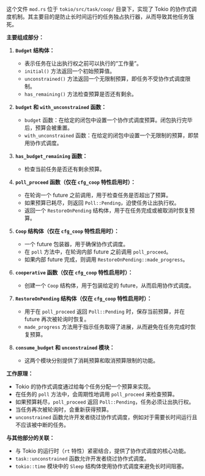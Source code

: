 这个文件 `mod.rs` 位于 `tokio/src/task/coop/` 目录下，实现了 Tokio 的协作式调度机制。其主要目的是防止长时间运行的任务独占执行器，从而导致其他任务饿死。

**主要组成部分：**

1.  **`Budget` 结构体：**
    *   表示任务在让出执行权之前可以执行的“工作量”。
    *   `initial()` 方法返回一个初始预算值。
    *   `unconstrained()` 方法返回一个无限制预算，即任务不受协作式调度限制。
    *   `has_remaining()` 方法检查预算是否还有剩余。

2.  **`budget` 和 `with_unconstrained` 函数：**
    *   `budget` 函数：在给定的闭包中设置一个协作式调度预算。闭包执行完毕后，预算会被重置。
    *   `with_unconstrained` 函数：在给定的闭包中设置一个无限制的预算，即禁用协作式调度。

3.  **`has_budget_remaining` 函数：**
    *   检查当前任务是否还有剩余预算。

4.  **`poll_proceed` 函数（仅在 `cfg_coop` 特性启用时）：**
    *   在轮询一个 future 之前调用，用于检查任务是否超出了预算。
    *   如果预算已耗尽，则返回 `Poll::Pending`，迫使任务让出执行权。
    *   返回一个 `RestoreOnPending` 结构体，用于在任务完成或被取消时恢复预算。

5.  **`Coop` 结构体（仅在 `cfg_coop` 特性启用时）：**
    *   一个 future 包装器，用于确保协作式调度。
    *   在 `poll` 方法中，在轮询内部 future 之前调用 `poll_proceed`。
    *   如果内部 future 完成，则调用 `RestoreOnPending::made_progress`。

6.  **`cooperative` 函数（仅在 `cfg_coop` 特性启用时）：**
    *   创建一个 `Coop` 结构体，用于包装给定的 future，从而启用协作式调度。

7.  **`RestoreOnPending` 结构体（仅在 `cfg_coop` 特性启用时）：**
    *   用于在 `poll_proceed` 返回 `Poll::Pending` 时，保存当前预算，并在 future 再次被轮询时恢复。
    *   `made_progress` 方法用于指示任务取得了进展，从而避免在任务完成时恢复预算。

8.  **`consume_budget` 和 `unconstrained` 模块：**
    *   这两个模块分别提供了消耗预算和取消预算限制的功能。

**工作原理：**

*   Tokio 的协作式调度通过给每个任务分配一个预算来实现。
*   在任务的 `poll` 方法中，会周期性地调用 `poll_proceed` 来检查预算。
*   如果预算耗尽，`poll_proceed` 返回 `Poll::Pending`，任务必须让出执行权。
*   当任务再次被轮询时，会重新获得预算。
*   `unconstrained` 函数允许开发者绕过协作式调度，例如对于需要长时间运行且不应该被中断的任务。

**与其他部分的关联：**

*   与 Tokio 的运行时（`rt` 特性）紧密结合，提供了协作式调度的核心功能。
*   `task::unconstrained` 函数允许开发者绕过协作式调度。
*   `tokio::time` 模块中的 `Sleep` 结构体使用协作式调度来避免长时间阻塞。
